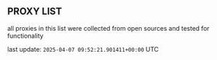 ## PROXY LIST

all proxies in this list were collected from open sources and tested for functionality

last update: `2025-04-07 09:52:21.901411+00:00` UTC